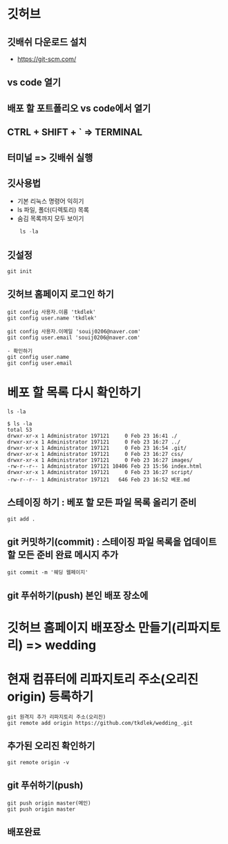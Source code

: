# 깃허브
## 깃배쉬 다운로드 설치
  - https://git-scm.com/

## vs code 열기
## 배포 할 포트폴리오 vs code에서 열기
## CTRL + SHIFT + ` => TERMINAL
## 터미널 => 깃배쉬 실행

## 깃사용법
  - 기본 리눅스 명령어 익히기
  - ls 파일, 폴더(디렉토리) 목록
  - 숨김 목록까지 모두 보이기
```js
    ls -la
```
## 깃설정
    git init

## 깃허브 홈페이지 로그인 하기
    git config 사용자.이름 'tkdlek'
    git config user.name 'tkdlek'

    git config 사용자.이메일 'souij0206@naver.com'
    git config user.email 'souij0206@naver.com'

    - 확인하기
    git config user.name
    git config user.email

# 베포 할 목록 다시 확인하기
    ls -la

    $ ls -la
    total 53
    drwxr-xr-x 1 Administrator 197121     0 Feb 23 16:41 ./
    drwxr-xr-x 1 Administrator 197121     0 Feb 23 16:27 ../
    drwxr-xr-x 1 Administrator 197121     0 Feb 23 16:54 .git/
    drwxr-xr-x 1 Administrator 197121     0 Feb 23 16:27 css/
    drwxr-xr-x 1 Administrator 197121     0 Feb 23 16:27 images/
    -rw-r--r-- 1 Administrator 197121 10406 Feb 23 15:56 index.html
    drwxr-xr-x 1 Administrator 197121     0 Feb 23 16:27 script/
    -rw-r--r-- 1 Administrator 197121   646 Feb 23 16:52 베포.md

## 스테이징 하기 : 베포 할 모든 파일 목록 올리기 준비
    git add .

## git 커밋하기(commit) : 스테이징 파일 목록을 업데이트 할 모든 준비 완료 메시지 추가
    git commit -m '웨딩 웹페이지'

## git 푸쉬하기(push) 본인 배포 장소에
# 깃허브 홈페이지 배포장소 만들기(리파지토리) => wedding
# 현재 컴퓨터에 리파지토리 주소(오리진 origin) 등록하기
    git 원격지 추가 리파지토리 주소(오리진)
    git remote add origin https://github.com/tkdlek/wedding_.git

## 추가된 오리진 확인하기
    git remote origin -v

## git 푸쉬하기(push)
    git push origin master(메인)
    git push origin master

## 배포완료